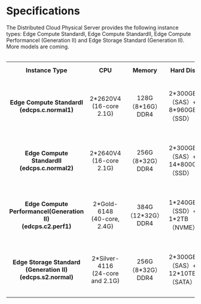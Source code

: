 # Specifications

The Distributed Cloud Physical Server provides the following instance types: Edge Compute StandardⅠ, Edge Compute StandardⅡ, Edge Compute PerformanceⅠ (Generation II) and Edge Storage Standard (Generation II). More models are coming.

<table align="center" >
<table>
    <tr>
        <td align="center"><B>Instance Type</B></td> 
        <td align="center"><B>CPU</B></td> 
		    <td align="center"><B>Memory</B></td>
		    <td align="center"><B>Hard Disk</B></td>
		    <td align="center"><B>Network Interface</B></td>
	    <td align="center"><B>Support RAID Mode</B></td>
    </tr>
    <tr>   
        <td align="center"><B>Edge Compute StandardⅠ<br/>(edcps.c.normal1)<B></td>
		    <td align="center">2*2620V4<br/>(16-core 2.1G)</td>
		    <td align="center">128G（8*16G）DDR4</td>
		    <td >2*300GB（SAS）+<br/>8*960GB（SSD）</td>
		    <td align="center">1 independent management port + <br/>2*10GE network interfaces</td>
		<td align="center">NO RAID/RAID0/RAID1/RAID10</td>
    </tr>
	  <tr>   
        <td align="center"><B>Edge Compute StandardⅡ<br/>(edcps.c.normal2)<B></td>
		    <td align="center">2*2640V4<br/>(16-core 2.1G)</td>
		    <td align="center">256G（8*32G）DDR4</td>
		    <td >2*300GB（SAS）+<br/>14*800GB（SSD）</td>
		    <td align="center">1 independent management port + <br/>2*10GE network interfaces</td>
		<td align="center">NO RAID/RAID0/RAID1/RAID10</td>
    </tr> 
    <tr>   
        <td align="center"><B>Edge Compute PerformanceⅠ(Generation II)<br/>(edcps.c2.perf1)<B></td>
		    <td align="center">2*Gold-6148<br/>(40-core, 2.4G)</td>
		    <td align="center">384G（12*32G）DDR4</td>
		    <td >1*240GB（SSD）+<br/>1*2TB（NVME）</td>
		    <td align="center">1 independent management port + <br/>2*10GE network interfaces</td>
		<td align="center">NO RAID</td>
    </tr>
    <tr>   
        <td align="center"><B>Edge Storage Standard (Generation II)<br/>(edcps.s2.normal)<B></td>
		    <td align="center">2*Silver-4116<br/>(24-core and 2.1G)</td>
		    <td align="center">256G（8*32G）DDR4</td>
		    <td >2*300GB（SAS）+<br/>12*10TB（SATA）</td>
		    <td align="center">1 independent management port + <br/>2*10GE network interfaces</td>
		<td align="center">NO RAID/RAID0/RAID1/RAID10</td>
    </tr>
</table>


